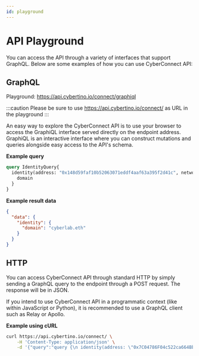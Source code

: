 ```yaml
---
id: playground
---
```


# API Playground

You can access the API through a variety of interfaces that support GraphQL. Below are some examples of how you can use CyberConnect API:

## GraphQL

Playground: https://api.cybertino.io/connect/graphiql

:::caution
Please be sure to use https://api.cybertino.io/connect/ as URL in the playground
:::

An easy way to explore the CyberConnect API is to use your browser to access the GraphiQL interface served directly on the endpoint address. GraphiQL is an interactive interface where you can construct mutations and queries alongside easy access to the API's schema. 

**Example query**

```graphql
query IdentityQuery{
  identity(address: "0x148d59faf10b52063071eddf4aaf63a395f2d41c", network: ETH) {
    domain
  }
}
```

**Example result data**

```json
{
  "data": {
    "identity": {
      "domain": "cyberlab.eth"
    }
  }
}
```

## HTTP

You can access CyberConnect API through standard HTTP by simply sending a GraphQL query to the endpoint through a POST request. The response will be in JSON.

If you intend to use CyberConnect API in a programmatic context (like within JavaScript or Python), it is recommended to use a GraphQL client such as Relay or Apollo.

**Example using cURL**

```bash
curl https://api.cybertino.io/connect/ \
    -H 'Content-Type: application/json' \
    -d '{"query":"query {\n identity(address: \"0x7C04786F04c522ca664Bb8b6804E0d182eec505F\") {\n ens\n\t}\n}"}'
```